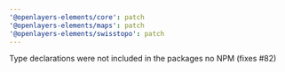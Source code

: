 ```yaml
---
'@openlayers-elements/core': patch
'@openlayers-elements/maps': patch
'@openlayers-elements/swisstopo': patch
---
```


Type declarations were not included in the packages no NPM (fixes #82)
